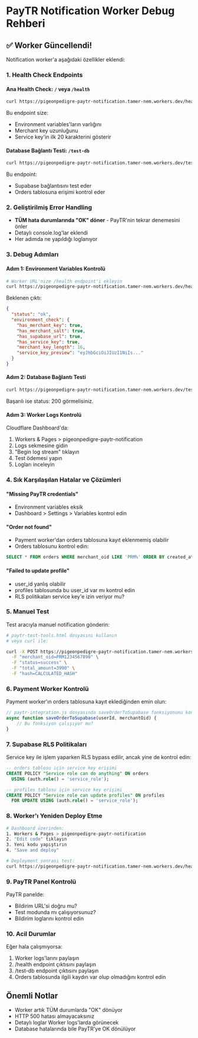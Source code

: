 # PayTR Notification Worker Debug Rehberi

## ✅ Worker Güncellendi!

Notification worker'a aşağıdaki özellikler eklendi:

### 1. Health Check Endpoints

#### Ana Health Check: `/` veya `/health`
```bash
curl https://pigeonpedigre-paytr-notification.tamer-nem.workers.dev/health
```

Bu endpoint size:
- Environment variables'ların varlığını
- Merchant key uzunluğunu
- Service key'in ilk 20 karakterini gösterir

#### Database Bağlantı Testi: `/test-db`
```bash
curl https://pigeonpedigre-paytr-notification.tamer-nem.workers.dev/test-db
```

Bu endpoint:
- Supabase bağlantısını test eder
- Orders tablosuna erişimi kontrol eder

### 2. Geliştirilmiş Error Handling

- **TÜM hata durumlarında "OK" döner** - PayTR'nin tekrar denemesini önler
- Detaylı console.log'lar eklendi
- Her adımda ne yapıldığı loglanıyor

### 3. Debug Adımları

#### Adım 1: Environment Variables Kontrolü
```bash
# Worker URL'nize /health endpoint'i ekleyin
curl https://pigeonpedigre-paytr-notification.tamer-nem.workers.dev/health
```

Beklenen çıktı:
```json
{
  "status": "ok",
  "environment_check": {
    "has_merchant_key": true,
    "has_merchant_salt": true,
    "has_supabase_url": true,
    "has_service_key": true,
    "merchant_key_length": 16,
    "service_key_preview": "eyJhbGciOiJIUzI1NiIs..."
  }
}
```

#### Adım 2: Database Bağlantı Testi
```bash
curl https://pigeonpedigre-paytr-notification.tamer-nem.workers.dev/test-db
```

Başarılı ise status: 200 görmelisiniz.

#### Adım 3: Worker Logs Kontrolü

Cloudflare Dashboard'da:
1. Workers & Pages > pigeonpedigre-paytr-notification
2. Logs sekmesine gidin
3. "Begin log stream" tıklayın
4. Test ödemesi yapın
5. Logları inceleyin

### 4. Sık Karşılaşılan Hatalar ve Çözümleri

#### "Missing PayTR credentials"
- Environment variables eksik
- Dashboard > Settings > Variables kontrol edin

#### "Order not found"
- Payment worker'dan orders tablosuna kayıt eklenmemiş olabilir
- Orders tablosunu kontrol edin:
```sql
SELECT * FROM orders WHERE merchant_oid LIKE 'PRM%' ORDER BY created_at DESC;
```

#### "Failed to update profile"
- user_id yanlış olabilir
- profiles tablosunda bu user_id var mı kontrol edin
- RLS politikaları service key'e izin veriyor mu?

### 5. Manuel Test

Test aracıyla manuel notification gönderin:
```bash
# paytr-test-tools.html dosyasını kullanın
# veya curl ile:

curl -X POST https://pigeonpedigre-paytr-notification.tamer-nem.workers.dev \
  -F "merchant_oid=PRM1234567890" \
  -F "status=success" \
  -F "total_amount=3990" \
  -F "hash=CALCULATED_HASH"
```

### 6. Payment Worker Kontrolü

Payment worker'ın orders tablosuna kayıt eklediğinden emin olun:

```javascript
// paytr-integration.js dosyasında saveOrderToSupabase fonksiyonunu kontrol edin
async function saveOrderToSupabase(userId, merchantOid) {
    // Bu fonksiyon çalışıyor mu?
}
```

### 7. Supabase RLS Politikaları

Service key ile işlem yaparken RLS bypass edilir, ancak yine de kontrol edin:

```sql
-- orders tablosu için service key erişimi
CREATE POLICY "Service role can do anything" ON orders
  USING (auth.role() = 'service_role');

-- profiles tablosu için service key erişimi  
CREATE POLICY "Service role can update profiles" ON profiles
  FOR UPDATE USING (auth.role() = 'service_role');
```

### 8. Worker'ı Yeniden Deploy Etme

```bash
# Dashboard üzerinden:
1. Workers & Pages > pigeonpedigre-paytr-notification
2. "Edit code" tıklayın
3. Yeni kodu yapıştırın
4. "Save and deploy"

# Deployment sonrası test:
curl https://pigeonpedigre-paytr-notification.tamer-nem.workers.dev/health
```

### 9. PayTR Panel Kontrolü

PayTR panelde:
- Bildirim URL'si doğru mu?
- Test modunda mı çalışıyorsunuz?
- Bildirim loglarını kontrol edin

### 10. Acil Durumlar

Eğer hala çalışmıyorsa:
1. Worker logs'larını paylaşın
2. /health endpoint çıktısını paylaşın
3. /test-db endpoint çıktısını paylaşın
4. Orders tablosunda ilgili kaydın var olup olmadığını kontrol edin

## Önemli Notlar

- Worker artık TÜM durumlarda "OK" dönüyor
- HTTP 500 hatası almayacaksınız
- Detaylı loglar Worker logs'larda görünecek
- Database hatalarında bile PayTR'ye OK dönülüyor